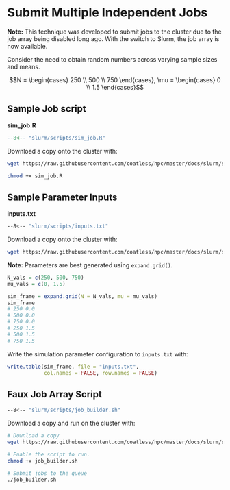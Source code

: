 # Submit Multiple Independent Jobs

**Note:** This technique was developed to submit jobs to the cluster due to 
the job array being disabled long ago. With the switch to Slurm, the job array
is now available.

Consider the need to obtain random numbers across varying sample sizes and means.

$$N = \begin{cases}
250 \\
500 \\
750 
\end{cases}, \mu = \begin{cases}
0 \\
1.5
\end{cases}$$

## Sample Job script

**sim_job.R**

```r
--8<-- "slurm/scripts/sim_job.R"
```

Download a copy onto the cluster with:

```bash
wget https://raw.githubusercontent.com/coatless/hpc/master/docs/slurm/scripts/sim_job.R

chmod +x sim_job.R
```

## Sample Parameter Inputs

**inputs.txt**

```bash
--8<-- "slurm/scripts/inputs.txt"
```

Download a copy onto the cluster with:

```bash
wget https://raw.githubusercontent.com/coatless/hpc/master/docs/slurm/scripts/inputs.txt
```

**Note:** Parameters are best generated using `expand.grid()`. 

```r
N_vals = c(250, 500, 750)
mu_vals = c(0, 1.5)

sim_frame = expand.grid(N = N_vals, mu = mu_vals)
sim_frame
# 250 0.0
# 500 0.0
# 750 0.0
# 250 1.5
# 500 1.5
# 750 1.5
```

Write the simulation parameter configuration to `inputs.txt` with:

```r
write.table(sim_frame, file = "inputs.txt", 
            col.names = FALSE, row.names = FALSE)
```


## Faux Job Array Script

```bash
--8<-- "slurm/scripts/job_builder.sh"
```

Download a copy and run on the cluster with:

```bash
# Download a copy
wget https://raw.githubusercontent.com/coatless/hpc/master/docs/slurm/scripts/job_builder.sh

# Enable the script to run.
chmod +x job_builder.sh

# Submit jobs to the queue
./job_builder.sh
```
